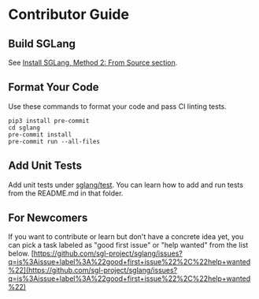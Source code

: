 # Contributor Guide

## Build SGLang

See [Install SGLang, Method 2: From Source section](../start/install.md).

## Format Your Code
Use these commands to format your code and pass CI linting tests.

```
pip3 install pre-commit
cd sglang
pre-commit install
pre-commit run --all-files
```

## Add Unit Tests
Add unit tests under [sglang/test](https://github.com/sgl-project/sglang/tree/main/test). You can learn how to add and run tests from the README.md in that folder.

## For Newcomers
If you want to contribute or learn but don't have a concrete idea yet, you can pick a task labeled as "good first issue" or "help wanted" from the list below.
[https://github.com/sgl-project/sglang/issues?q=is%3Aissue+label%3A%22good+first+issue%22%2C%22help+wanted%22](https://github.com/sgl-project/sglang/issues?q=is%3Aissue+label%3A%22good+first+issue%22%2C%22help+wanted%22)

